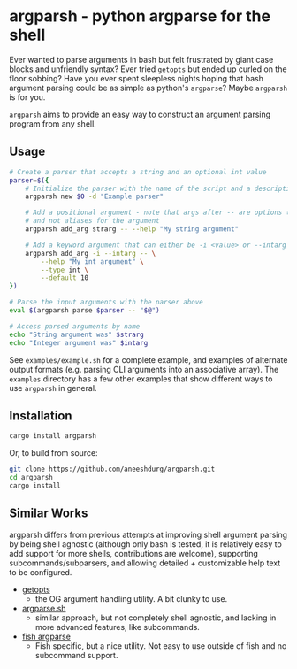 # argparsh - python argparse for the shell

Ever wanted to parse arguments in bash but felt frustrated by giant case blocks
and unfriendly syntax? Ever tried `getopts` but ended up curled on the floor
sobbing? Have you ever spent sleepless nights hoping that bash argument parsing
could be as simple as python's `argparse`? Maybe `argparsh` is for you.

`argparsh` aims to provide an easy way to construct an argument parsing program
from any shell.

## Usage

```bash
# Create a parser that accepts a string and an optional int value
parser=$({
    # Initialize the parser with the name of the script and a description
    argparsh new $0 -d "Example parser"

    # Add a positional argument - note that args after -- are options to add_arg
    # and not aliases for the argument
    argparsh add_arg strarg -- --help "My string argument"

    # Add a keyword argument that can either be -i <value> or --intarg <value>
    argparsh add_arg -i --intarg -- \
        --help "My int argument" \
        --type int \
        --default 10
})

# Parse the input arguments with the parser above
eval $(argparsh parse $parser -- "$@")

# Access parsed arguments by name
echo "String argument was" $strarg
echo "Integer argument was" $intarg
```

See `examples/example.sh` for a complete example, and examples of alternate
output formats (e.g. parsing CLI arguments into an associative array). The
`examples` directory has a few other examples that show different ways to use
`argparsh` in general.

## Installation

```sh
cargo install argparsh
```

Or, to build from source:

```sh
git clone https://github.com/aneeshdurg/argparsh.git
cd argparsh
cargo install
```

## Similar Works

argparsh differs from previous attempts at improving shell argument parsing by
being shell agnostic (although only bash is tested, it is relatively easy to add
support for more shells, contributions are welcome), supporting
subcommands/subparsers, and allowing detailed + customizable help text to be
configured.

+ [getopts](https://man7.org/linux/man-pages/man1/getopts.1p.html)
    - the OG argument handling utility. A bit clunky to use.
+ [argparse.sh](https://github.com/yaacov/argparse-sh)
    - similar approach, but not completely shell agnostic, and lacking in more
      advanced features, like subcommands.
+ [fish argparse](https://fishshell.com/docs/current/cmds/argparse.html)
    - Fish specific, but a nice utility. Not easy to use outside of fish and no
      subcommand support.
